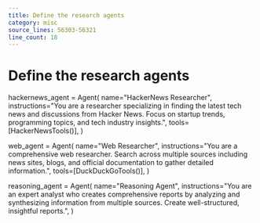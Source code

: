 ```yaml
---
title: Define the research agents
category: misc
source_lines: 56303-56321
line_count: 18
---
```


# Define the research agents
hackernews_agent = Agent(
    name="HackerNews Researcher",
    instructions="You are a researcher specializing in finding the latest tech news and discussions from Hacker News. Focus on startup trends, programming topics, and tech industry insights.",
    tools=[HackerNewsTools()],
)

web_agent = Agent(
    name="Web Researcher",
    instructions="You are a comprehensive web researcher. Search across multiple sources including news sites, blogs, and official documentation to gather detailed information.",
    tools=[DuckDuckGoTools()],
)

reasoning_agent = Agent(
    name="Reasoning Agent",
    instructions="You are an expert analyst who creates comprehensive reports by analyzing and synthesizing information from multiple sources. Create well-structured, insightful reports.",
)

